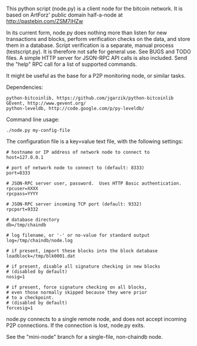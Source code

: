 
This python script (node.py) is a client node for the bitcoin
network.  It is based on ArtForz' public domain half-a-node at
http://pastebin.com/ZSM7iHZw

In its current form, node.py does nothing more than listen for new
transactions and blocks, perform verification checks on the data, and
store them in a database.  Script verification is a separate, manual
process (testscript.py).  It is therefore not safe for general use.
See BUGS and TODO files.  A simple HTTP server for JSON-RPC API calls
is also included.  Send the "help" RPC call for a list of supported
commands.

It might be useful as the base for a P2P monitoring node, or similar
tasks.

Dependencies:

	python-bitcoinlib, https://github.com/jgarzik/python-bitcoinlib
	GEvent, http://www.gevent.org/
	python-leveldb, http://code.google.com/p/py-leveldb/

Command line usage:

	./node.py my-config-file

The configuration file is a key=value text file, with the following settings:

	# hostname or IP address of network node to connect to
	host=127.0.0.1

	# port of network node to connect to (default: 8333)
	port=8333

	# JSON-RPC server user, password.  Uses HTTP Basic authentication.
	rpcuser=XXXX
	rpcpass=YYYY

	# JSON-RPC server incoming TCP port (default: 9332)
	rpcport=9332

	# database directory
	db=/tmp/chaindb

	# log filename, or '-' or no-value for standard output
	log=/tmp/chaindb/node.log

	# if present, import these blocks into the block database
	loadblock=/tmp/blk0001.dat

	# if present, disable all signature checking in new blocks
	# (disabled by default)
	nosig=1

	# if present, force signature checking on all blocks,
	# even those normally skipped because they were prior
	# to a checkpoint.
	# (disabled by default)
	forcesig=1

node.py connects to a single remote node, and does not accept incoming
P2P connections.  If the connection is lost, node.py exits.

See the "mini-node" branch for a single-file, non-chaindb node.

